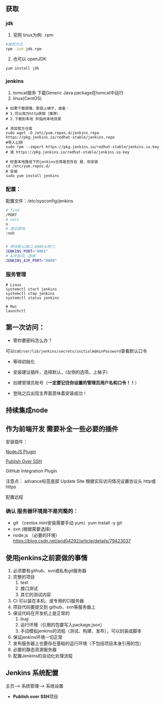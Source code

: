 ##

## 获取

### jdk

1. 官网 linux为例: .rpm
```bash
#推荐方式
rpm -ivh jdk.rpm
```

2. 也可以 openJDK
```bash
yum install jdk
```

### jenkins
1. tomcat服务
下载Generic Java package在tomcat中运行
2. linux(CentOS)
```shell
# 如果下载很慢，那就上梯子，或者：
# 1.可以改为http获取（推荐）
# 2.下载到本地 并指向本地目录

# 添加官方仓库 
sudo wget -O /etc/yum.repos.d/jenkins.repo https://pkg.jenkins.io/redhat-stable/jenkins.repo
#导入公钥
sudo rpm --import https://pkg.jenkins.io/redhat-stable/jenkins.io.key
# 或 https://pkg.jenkins.io/redhat-stable/jenkins.io.key

# 检查本地路径下的jenkins仓库是否存在 是，则安装
cd /etc/yum.repos.d/
# 安装
sudo yum install jenkins
```

### 配置：

配置文件：/etc/sysconfig/jenkins

```bash
# find
/PORT
# next
n
# 退出查找
:noh


# 修改默认端口,8080太热门
JENKINS_PORT="8001"
# AJP启动，选填
JENKINS_AJP_PORT="8009" 
```

### 服务管理

```shell
# Linux
systemctl start jenkins
systemctl stop jenkins
systemctl status jenkins

# Mac
launchctl
```



## 第一次访问：

* 管你要密码怎么办？

可以cat`/var/lib/jenkins/secrets/initialAdminPassword`查看默认口令

* 等待初始化

* 安装建议插件，选择默认，(左侧的选项。上梯子)

* 创建管理员账号（**一定要记住你设置的管理员用户名和口令！！**）

* 登陆之后出现主界面意味着安装成功！

## 持续集成node

## 作为前端开发 需要补全一些必要的插件



安装插件：

[NodeJS Plugin](http://wiki.jenkins-ci.org/display/JENKINS/NodeJS+Plugin)

[Publish Over SSH](https://plugins.jenkins.io/publish-over-ssh)

GitHub Integration Plugin

注意点： advance标签底部 Update Site 根据实际访问情况设置协议头 http或https

配置远程

### 确认 服务器环境是不是完整的：

* git （centos mini安装需要手动 yum）yum install -y git
* svn (根据需要选择)
* node.js （必要的环境）  https://blog.csdn.net/and04292/article/details/79423037



## 使用jenkins之前要做的事情

1. 必须要有github、svn或私有git服务器
2. 完整的项目
   1. test 
   2. 接口测试
   3. 其它的测试内容
3. CI 可以装在本机，或专用的CI服务器
4. 项目代码要提交到 github、svn等服务器上
5. 保证代码在开发机上是正常的
   1. bug
   2. 运行环境（引用的包要写入package.json）
   3. 手动模拟jenkins的流程（测试、构建、发布），可以封装成脚本
6. 保证jenkins环境一切正常
7. 发布服务器上也要存在基础的运行环境（不包括项目本身引用的包）
8. 必要的静态资源服务器
9. 配置Jenkins的自动化处理流程



## Jenkins 系统配置

 主页--> 系统管理--> 系统设置

* **Publish over SSH**项目
